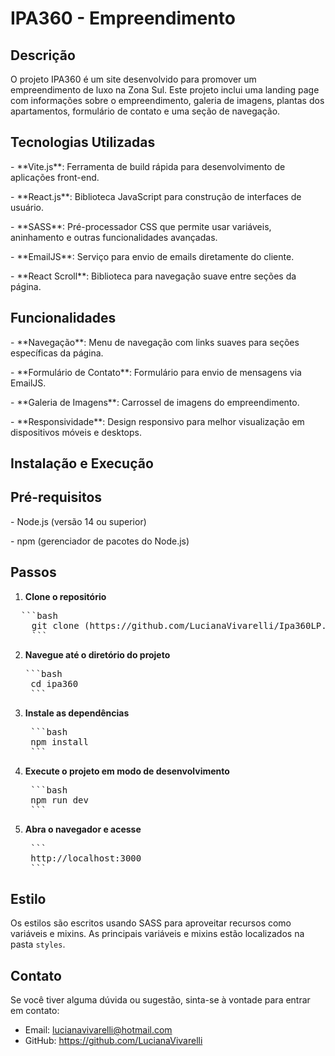 <h1> IPA360 - Empreendimento</h1>

<h2>Descrição</h2> 

O projeto IPA360 é um site desenvolvido para promover um empreendimento de luxo na Zona Sul. Este projeto inclui uma landing page com informações sobre o empreendimento, galeria de imagens, plantas dos apartamentos, formulário de contato e uma seção de navegação.

<h2> Tecnologias Utilizadas</h2>

<p>- **Vite.js**: Ferramenta de build rápida para desenvolvimento de aplicações front-end.</p>
<p>- **React.js**: Biblioteca JavaScript para construção de interfaces de usuário.</p>
<p>- **SASS**: Pré-processador CSS que permite usar variáveis, aninhamento e outras funcionalidades avançadas.</p>
<p>- **EmailJS**: Serviço para envio de emails diretamente do cliente.</p>
<p>- **React Scroll**: Biblioteca para navegação suave entre seções da página.</p>

<h2>Funcionalidades</h2> 

<p>- **Navegação**: Menu de navegação com links suaves para seções específicas da página.</p>
<p>- **Formulário de Contato**: Formulário para envio de mensagens via EmailJS.</p>
<p>- **Galeria de Imagens**: Carrossel de imagens do empreendimento.</p>
<p>- **Responsividade**: Design responsivo para melhor visualização em dispositivos móveis e desktops.</p>

<h2>Instalação e Execução</h2> 

<h2>Pré-requisitos</h2> 

<p>- Node.js (versão 14 ou superior)</p>
<p>- npm (gerenciador de pacotes do Node.js)</p>

<h2> Passos</h2>

1. **Clone o repositório**

  <pre>  ```bash
    git clone (https://github.com/LucianaVivarelli/Ipa360LP.git)
    ```</pre>

2. **Navegue até o diretório do projeto**

     <pre>```bash
    cd ipa360
    ```</pre>

3. **Instale as dependências**

    <pre> ```bash
    npm install
    ```</pre>

4. **Execute o projeto em modo de desenvolvimento**

   <pre> ```bash
    npm run dev
    ```</pre> 

5. **Abra o navegador e acesse**

   <pre> ```
    http://localhost:3000
    ```
</pre> 

<h2>Estilo</h2> 

Os estilos são escritos usando SASS para aproveitar recursos como variáveis e mixins. As principais variáveis e mixins estão localizados na pasta `styles`.

<h2>Contato</h2> 

Se você tiver alguma dúvida ou sugestão, sinta-se à vontade para entrar em contato:

- Email: lucianavivarelli@hotmail.com
- GitHub: https://github.com/LucianaVivarelli

 
